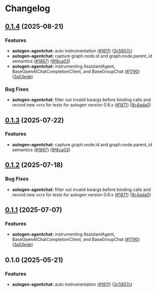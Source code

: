 # Changelog

## [0.1.4](https://github.com/ArnavJain23/openinference/compare/python-openinference-instrumentation-autogen-agentchat-v0.1.3...python-openinference-instrumentation-autogen-agentchat-v0.1.4) (2025-08-21)


### Features

* **autogen-agentchat:** auto instrumentation ([#1611](https://github.com/ArnavJain23/openinference/issues/1611)) ([3c5857c](https://github.com/ArnavJain23/openinference/commit/3c5857c2864c3b367888683d1fd470ec631c389f))
* **autogen-agentchat:** capture graph.node.id and graph.node.parent_id semantics ([#1867](https://github.com/ArnavJain23/openinference/issues/1867)) ([9f8ca03](https://github.com/ArnavJain23/openinference/commit/9f8ca0373856e94305e531ef1e325525b5958ff9))
* **autogen-agentchat:** instrumenting AssistantAgent, BaseOpenAIChatCompletionClient, and BaseGroupChat ([#1790](https://github.com/ArnavJain23/openinference/issues/1790)) ([3a53ede](https://github.com/ArnavJain23/openinference/commit/3a53ede8716e1a2d862ec653740b93881ebb1106))


### Bug Fixes

* **autogen-agentchat:** filter out invalid kwargs before binding calls and record new vcrs for tests for autogen version 0.6.x ([#1871](https://github.com/ArnavJain23/openinference/issues/1871)) ([9c4ada0](https://github.com/ArnavJain23/openinference/commit/9c4ada0847be85fff074ef493ad2f138f80369d2))

## [0.1.3](https://github.com/Arize-ai/openinference/compare/python-openinference-instrumentation-autogen-agentchat-v0.1.2...python-openinference-instrumentation-autogen-agentchat-v0.1.3) (2025-07-22)


### Features

* **autogen-agentchat:** capture graph.node.id and graph.node.parent_id semantics ([#1867](https://github.com/Arize-ai/openinference/issues/1867)) ([9f8ca03](https://github.com/Arize-ai/openinference/commit/9f8ca0373856e94305e531ef1e325525b5958ff9))

## [0.1.2](https://github.com/Arize-ai/openinference/compare/python-openinference-instrumentation-autogen-agentchat-v0.1.1...python-openinference-instrumentation-autogen-agentchat-v0.1.2) (2025-07-18)


### Bug Fixes

* **autogen-agentchat:** filter out invalid kwargs before binding calls and record new vcrs for tests for autogen version 0.6.x ([#1871](https://github.com/Arize-ai/openinference/issues/1871)) ([9c4ada0](https://github.com/Arize-ai/openinference/commit/9c4ada0847be85fff074ef493ad2f138f80369d2))

## [0.1.1](https://github.com/Arize-ai/openinference/compare/python-openinference-instrumentation-autogen-agentchat-v0.1.0...python-openinference-instrumentation-autogen-agentchat-v0.1.1) (2025-07-07)


### Features

* **autogen-agentchat:** instrumenting AssistantAgent, BaseOpenAIChatCompletionClient, and BaseGroupChat ([#1790](https://github.com/Arize-ai/openinference/issues/1790)) ([3a53ede](https://github.com/Arize-ai/openinference/commit/3a53ede8716e1a2d862ec653740b93881ebb1106))

## 0.1.0 (2025-05-21)


### Features

* **autogen-agentchat:** auto instrumentation ([#1611](https://github.com/Arize-ai/openinference/issues/1611)) ([3c5857c](https://github.com/Arize-ai/openinference/commit/3c5857c2864c3b367888683d1fd470ec631c389f))

